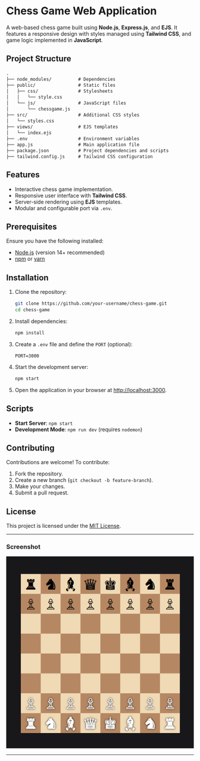 # Chess Game Web Application

A web-based chess game built using **Node.js**, **Express.js**, and **EJS**. It features a responsive design with styles managed using **Tailwind CSS**, and game logic implemented in **JavaScript**.

## Project Structure

```
.
├── node_modules/          # Dependencies
├── public/                # Static files
│   ├── css/               # Stylesheets
│   │   └── style.css
│   └── js/                # JavaScript files
│       └── chessgame.js
├── src/                   # Additional CSS styles
│   └── styles.css
├── views/                 # EJS templates
│   └── index.ejs
├── .env                   # Environment variables
├── app.js                 # Main application file
├── package.json           # Project dependencies and scripts
├── tailwind.config.js     # Tailwind CSS configuration
```

## Features

- Interactive chess game implementation.
- Responsive user interface with **Tailwind CSS**.
- Server-side rendering using **EJS** templates.
- Modular and configurable port via `.env`.

## Prerequisites

Ensure you have the following installed:

- [Node.js](https://nodejs.org) (version 14+ recommended)
- [npm](https://www.npmjs.com/) or [yarn](https://yarnpkg.com/)

## Installation

1. Clone the repository:

   ```bash
   git clone https://github.com/your-username/chess-game.git
   cd chess-game
   ```

2. Install dependencies:

   ```bash
   npm install
   ```

3. Create a `.env` file and define the `PORT` (optional):

   ```env
   PORT=3000
   ```

4. Start the development server:

   ```bash
   npm start
   ```

5. Open the application in your browser at [http://localhost:3000](http://localhost:3000).

## Scripts

- **Start Server**: `npm start`
- **Development Mode**: `npm run dev` (requires `nodemon`)

## Contributing

Contributions are welcome! To contribute:

1. Fork the repository.
2. Create a new branch (`git checkout -b feature-branch`).
3. Make your changes.
4. Submit a pull request.

## License

This project is licensed under the [MIT License](LICENSE).

---

### Screenshot

![Chess Game Screenshot](public/images/screenshot.png)

---
